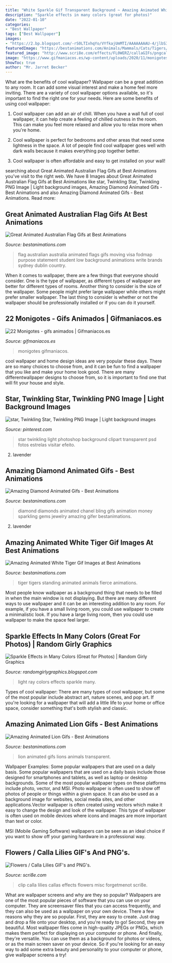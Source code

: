 ```yaml
---
title: "White Sparkle Gif Transparent Background ~ Amazing Animated White Tiger Gif Images At Best Animations"
description: "Sparkle effects in many colors (great for photos)"
date: "2022-01-10"
categories:
- "Best Wallpaper"
tags: ["Best Wallpaper"]
images:
- "https://2.bp.blogspot.com/-rS0LTIxhqYo/VYfkajUmMTI/AAAAAAAAU-4/jlbS3DBCt-A/s320/ray%2Bof%2Blight%2Bin%2Bpink.png"
featuredImage: "https://bestanimations.com/Animals/Mammals/Cats/Tigers/whitetiger/beautiful-white-tiger-image-3.jpg"
featured_image: "http://www.scri8e.com/effects/FL0WERZ/callaGIFs/pngcally01.png?filename=./pngcally01.png&amp;w0=223&amp;h0=362&amp;imgType=3&amp;h1=100&amp;w1=61"
image: "https://www.gifmaniacos.es/wp-content/uploads/2020/11/monigotes-gifmaniacos.es-5.gif"
ShowToc: true
author: "Mr. Jarret Becker"
---
```



What are the benefits of cool wallpaper?
Wallpaper can be a great addition to any room. It can add some visual interest and make a home feel more inviting. There are a variety of cool wallpaper options available, so it's important to find the right one for your needs. Here are some benefits of using cool wallpaper: 
1. Cool wallpaper can add an air of chill. When you have a wall full of cool wallpaper, it can help create a feeling of chilled outness in the room. This can make you feel more relaxed and allow you to relax more when you're home. 

2. Cool wallpaper is perfect for bedrooms and other areas that need some lightness in the space. A lot of people find cool wallpaper goes well with dark walls because it makes everything pop together better. 

3. Cool wallpaper is often affordable and easy to get installed on your wall!

	

		
searching about Great Animated Australian Flag Gifs at Best Animations you've visit to the right web. We have 8 Images about Great Animated Australian Flag Gifs at Best Animations like star, Twinkling Star, Twinkling PNG Image | Light background images, Amazing Diamond Animated Gifs - Best Animations and also Amazing Diamond Animated Gifs - Best Animations. Read more:
		
    
## Great Animated Australian Flag Gifs At Best Animations

<img loading=lazy src="http://bestanimations.com/Flags/Australia/australian-flag-animated-gif-1.gif" onerror="this.onerror=null;this.src='https://tse4.mm.bing.net/th?id=OIP.oS1-V6Ofh4YjWX-1fAvoFwHaEC&amp;pid=15.1';" alt="Great Animated Australian Flag Gifs at Best Animations">

_Source: bestanimations.com_

>flag australian australia animated flags gifs moving visa fodmap purpose statement student low background animations write brands sydney dublin country. 

	

When it comes to wallpaper, there are a few things that everyone should consider. One is the type of wallpaper, as different types of wallpaper are better for different types of rooms. Another thing to consider is the size of the wallpaper. Some people might prefer large wallpaper while others might prefer smaller wallpaper. The last thing to consider is whether or not the wallpaper should be professionally installed or if you can do it yourself.

    
## 22 Monigotes - Gifs Animados | Gifmaniacos.es

<img loading=lazy src="https://www.gifmaniacos.es/wp-content/uploads/2020/11/monigotes-gifmaniacos.es-5.gif" onerror="this.onerror=null;this.src='https://tse3.mm.bing.net/th?id=OIP.q9nIOd0vybzfyMVwiP0DggAAAA&amp;pid=15.1';" alt="22 Monigotes - gifs animados | Gifmaniacos.es">

_Source: gifmaniacos.es_

>monigotes gifmaniacos. 

	

cool wallpaper and home design ideas are very popular these days. There are so many choices to choose from, and it can be fun to find a wallpaper that you like and make your home look good. There are many differentwallpaper designs to choose from, so it is important to find one that will fit your house and style.

    
## Star, Twinkling Star, Twinkling PNG Image | Light Background Images

<img loading=lazy src="https://i.pinimg.com/736x/b2/b8/ba/b2b8bac486e817f48abd4e18cc31bf15.jpg" onerror="this.onerror=null;this.src='https://tse3.mm.bing.net/th?id=OIP.X6xzNtbsPwMuF9Qh78SyqAHaLk&amp;pid=15.1';" alt="star, Twinkling Star, Twinkling PNG Image | Light background images">

_Source: pinterest.com_

>star twinkling light photoshop background clipart transparent psd fotos estrelas visitar efeito. 

	

2. lavender 

    
## Amazing Diamond Animated Gifs - Best Animations

<img loading=lazy src="https://bestanimations.com/Money/Gems/sparkling-diamond-bling-animated-gif-3.gif" onerror="this.onerror=null;this.src='https://tse4.mm.bing.net/th?id=OIP.bfCl984cJU9EtT-i6JnaNgHaEK&amp;pid=15.1';" alt="Amazing Diamond Animated Gifs - Best Animations">

_Source: bestanimations.com_

>diamond diamonds animated chanel bling gifs animation money sparkling gems jewelry amazing gifer bestanimations. 

	

2. lavender 

    
## Amazing Animated White Tiger Gif Images At Best Animations

<img loading=lazy src="https://bestanimations.com/Animals/Mammals/Cats/Tigers/whitetiger/beautiful-white-tiger-image-3.jpg" onerror="this.onerror=null;this.src='https://tse3.mm.bing.net/th?id=OIP.orG2RfRi68cs8JaA5a_ODwHaLI&amp;pid=15.1';" alt="Amazing Animated White Tiger Gif Images at Best Animations">

_Source: bestanimations.com_

>tiger tigers standing animated animals fierce animations. 

	

Most people know wallpaper as a background thing that needs to be filled in when the main window is not displaying. But there are many different ways to use wallpaper and it can be an interesting addition to any room. For example, if you have a small living room, you could use wallpaper to create a minimalistic look. If you have a large living room, then you could use wallpaper to make the space feel larger.

    
## Sparkle Effects In Many Colors (Great For Photos) | Random Girly Graphics

<img loading=lazy src="https://2.bp.blogspot.com/-rS0LTIxhqYo/VYfkajUmMTI/AAAAAAAAU-4/jlbS3DBCt-A/s320/ray%2Bof%2Blight%2Bin%2Bpink.png" onerror="this.onerror=null;this.src='https://tse1.mm.bing.net/th?id=OIP.Fzn1iy4wKyqdDXdLSrtz8AAAAA&amp;pid=15.1';" alt="Sparkle Effects in Many Colors (Great for Photos) | Random Girly Graphics">

_Source: randomgirlygraphics.blogspot.com_

>light ray colors effects sparkle many. 

	

Types of cool wallpaper:
There are many types of cool wallpaper, but some of the most popular include abstract art, nature scenes, and pop art. If you're looking for a wallpaper that will add a little life to your home or office space, consider something that's both stylish and classic.

    
## Amazing Animated Lion Gifs - Best Animations

<img loading=lazy src="https://bestanimations.com/Animals/Mammals/Cats/Lions/animated-lion-gif-4.gif" onerror="this.onerror=null;this.src='https://tse1.mm.bing.net/th?id=OIP.B3o5B0g7f2J0BlNDY2mTSwHaEC&amp;pid=15.1';" alt="Amazing Animated Lion Gifs - Best Animations">

_Source: bestanimations.com_

>lion animated gifs lions animals transparent. 

	

Wallpaper Examples: Some popular wallpapers that are used on a daily basis.
Some popular wallpapers that are used on a daily basis include those designed for smartphones and tablets, as well as laptop or desktop backgrounds. Some of the most popular wallpaper types on these platforms include photo, vector, and MSI. 
Photo wallpaper is often used to show off photos of people or things within a given space. It can also be used as a background image for websites, social media sites, and other applications.Vector wallpaper is often created using vectors which make it easy to change the design and look of the wallpaper. This type of wallpaper is often used on mobile devices where icons and images are more important than text or color. 

MSI (Mobile Gaming Software) wallpapers can be seen as an ideal choice if you want to show off your gaming hardware in a professional way.

    
## Flowers / Calla Lilies GIF&#039;s And PNG&#039;s.

<img loading=lazy src="http://www.scri8e.com/effects/FL0WERZ/callaGIFs/pngcally01.png?filename=./pngcally01.png&amp;w0=223&amp;h0=362&amp;imgType=3&amp;h1=100&amp;w1=61" onerror="this.onerror=null;this.src='https://tse4.mm.bing.net/th?id=OIP.p401ZDEXlno-jUtYjgu0KwHaMB&amp;pid=15.1';" alt="Flowers / Calla Lilies GIF&#039;s and PNG&#039;s.">

_Source: scri8e.com_

>clip calla lilies callas effects flowers misc forgetmenot scri8e. 

	

What are wallpaper screens and why are they so popular?
Wallpapers are one of the most popular pieces of software that you can use on your computer. They are screensaver files that you can access frequently, and they can also be used as a wallpaper on your own device. There a few reasons why they are so popular. First, they are easy to create. Just drag and drop a file onto your desktop, and you're ready to go! Second, they are beautiful. Most wallpaper files come in high-quality JPEGs or PNGs, which makes them perfect for displaying on your computer or phone. And finally, they're versatile. You can use them as a background for photos or videos, or as the main screen saver on your device. So if you're looking for an easy way to add some extra beauty and personality to your computer or phone, give wallpaper screens a try!

